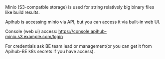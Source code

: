 Minio (S3-compatble storage) is used for string relatively big binary files like build results.

Apihub is accessing minio via API, but you can access it via built-in web UI.

Console (web ui) access: 
https://console.apihub-minio.s3.example.com/login

For credentials ask BE team lead or management(or you can get it from Apihub-BE k8s secrets if you have access).